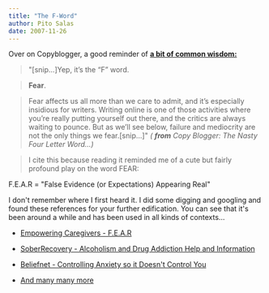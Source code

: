 ```yaml
---
title: "The F-Word"
author: Pito Salas
date: 2007-11-26
---
```




Over on Copyblogger, a good reminder of **[a bit of common
wisdom:](<http://www.copyblogger.com/writers-block/>)**

> "[snip…]Yep, it’s the “F” word.

> **Fear**.

> Fear affects us all more than we care to admit, and it’s especially
> insidious for writers. Writing online is one of those activities where
> you’re really putting yourself out there, and the critics are always waiting
> to pounce. But as we’ll see below, failure and mediocrity are not the only
> things we fear.[snip…]" _( **from** Copy Blogger: The Nasty Four Letter
> Word…)_

> [](<http://www.copyblogger.com/writers-block/>)I cite this because reading
> it reminded me of a cute but fairly profound play on the word FEAR:

F.E.A.R = "False Evidence (or Expectations) Appearing Real"

I don't remember where I first heard it. I did some digging and googling and
found these references for your further edification. You can see that it's
been around a while and has been used in all kinds of contexts…

  * [Empowering Caregivers - F.E.A.R](<http://www.care-givers.com/pages/journal/fearfalse.html>)

  * [SoberRecovery - Alcoholism and Drug Addiction Help and Information](<http://www.soberrecovery.com/forums/what-recovery/44913-definition-fear.html>)

  * [Beliefnet - Controlling Anxiety so it Doesn't Control You](<http://www.beliefnet.com/story/21/story_2123_1.html>)

  * [And many many more](<http://www.google.com/search?q=false+expectations+appearing+real>)


